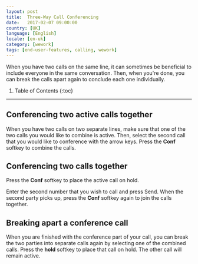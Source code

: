 ```yaml
---
layout: post
title:  Three-Way Call Conferencing
date:   2017-02-07 09:00:00
country: [UK]
language: [English]
locale: [en-uk]
category: [wework]
tags: [end-user-features, calling, wework]
---
```


When you have two calls on the same line, it can sometimes be beneficial to include everyone in the same conversation. Then, when you're done, you can break the calls apart again to conclude each one individually.

1. Table of Contents
{:toc}
* * *

## Conferencing two active calls together

When you have two calls on two separate lines, make sure that one of the two calls you would like to combine is active. Then, select the second call that you would like to conference with the arrow keys. Press the **Conf** softkey to combine the calls.

## Conferencing two calls together

Press the **Conf** softkey to place the active call on hold.

Enter the second number that you wish to call and press Send. When the second party picks up, press the **Conf** softkey again to join the calls together.

## Breaking apart a conference call

When you are finished with the conference part of your call, you can break the two parties into separate calls again by selecting one of the combined calls. Press the **hold** softkey to place that call on hold. The other call will remain active.